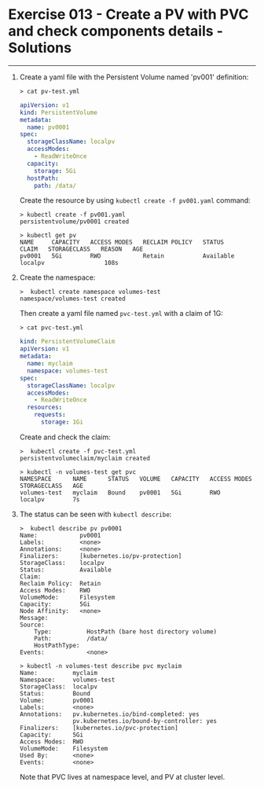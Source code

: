 # Exercise 013 - Create a PV with PVC and check components details - Solutions

---

1. Create a yaml file with the Persistent Volume named 'pv001' definition:

   ```console
   > cat pv-test.yml
   ```
   
   ```yaml
   apiVersion: v1
   kind: PersistentVolume
   metadata:
     name: pv0001
   spec:
     storageClassName: localpv
     accessModes:
       - ReadWriteOnce
     capacity:
       storage: 5Gi
     hostPath:
       path: /data/
   ```

   Create the resource by using `kubectl create -f pv001.yaml` command:

   ```console
   > kubectl create -f pv001.yaml
   persistentvolume/pv0001 created

   > kubectl get pv
   NAME     CAPACITY   ACCESS MODES   RECLAIM POLICY   STATUS      CLAIM   STORAGECLASS   REASON   AGE
   pv0001   5Gi        RWO            Retain           Available           localpv                 108s
   ```

2. Create the namespace:

   ```console
   >  kubectl create namespace volumes-test
   namespace/volumes-test created
   ```

   Then create a yaml file named `pvc-test.yml` with a claim of 1G:

   ```console
   > cat pvc-test.yml
   ```

   ```yaml
   kind: PersistentVolumeClaim
   apiVersion: v1
   metadata:
     name: myclaim
     namespace: volumes-test
   spec:
     storageClassName: localpv
     accessModes:
       - ReadWriteOnce
     resources:
       requests:
         storage: 1Gi
   ```

   Create and check the claim:

   ```console
   >  kubectl create -f pvc-test.yml
   persistentvolumeclaim/myclaim created

   > kubectl -n volumes-test get pvc
   NAMESPACE      NAME      STATUS   VOLUME   CAPACITY   ACCESS MODES   STORAGECLASS   AGE
   volumes-test   myclaim   Bound    pv0001   5Gi        RWO            localpv        7s
   ```

3. The status can be seen with `kubectl describe`:

   ```console
   >  kubectl describe pv pv0001
   Name:            pv0001
   Labels:          <none>
   Annotations:     <none>
   Finalizers:      [kubernetes.io/pv-protection]
   StorageClass:    localpv
   Status:          Available
   Claim:           
   Reclaim Policy:  Retain
   Access Modes:    RWO
   VolumeMode:      Filesystem
   Capacity:        5Gi
   Node Affinity:   <none>
   Message:         
   Source:
       Type:          HostPath (bare host directory volume)
       Path:          /data/
       HostPathType:  
   Events:            <none>

   > kubectl -n volumes-test describe pvc myclaim 
   Name:          myclaim
   Namespace:     volumes-test
   StorageClass:  localpv
   Status:        Bound
   Volume:        pv0001
   Labels:        <none>
   Annotations:   pv.kubernetes.io/bind-completed: yes
                  pv.kubernetes.io/bound-by-controller: yes
   Finalizers:    [kubernetes.io/pvc-protection]
   Capacity:      5Gi
   Access Modes:  RWO
   VolumeMode:    Filesystem
   Used By:       <none>
   Events:        <none>
   ```

   Note that PVC lives at namespace level, and PV at cluster level.
